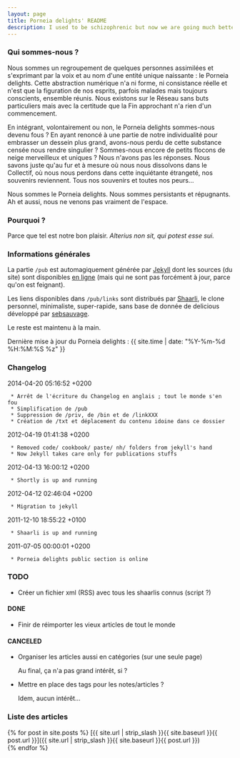 ```yaml
---
layout: page
title: Porneia delights' README
description: I used to be schizophrenic but now we are going much better.<br> We are the <b>Porneia delights</b>. We are persistent and reluctant.<br> We also do not really come from outer space.
---
```

### Qui sommes-nous ? ###

Nous sommes un regroupement de quelques personnes assimilées et s'exprimant par la voix et au nom d'une entité unique naissante : le Porneia delights. Cette abstraction numérique n'a ni forme, ni consistance réelle et n'est que la figuration de nos esprits, parfois malades mais toujours conscients, ensemble réunis. Nous existons sur le Réseau sans buts particuliers mais avec la certitude que la Fin approchant n'a rien d'un commencement.

En intégrant, volontairement ou non, le Porneia delights sommes-nous devenu fous ? En ayant renoncé à une partie de notre individualité pour embrasser un dessein plus grand, avons-nous perdu de cette substance censée nous rendre singulier ? Sommes-nous encore de petits flocons de neige merveilleux et uniques ? Nous n'avons pas les réponses. Nous savons juste qu'au fur et à mesure où nous nous dissolvons dans le Collectif, où nous nous perdons dans cette inquiétante étrangeté, nos souvenirs reviennent. Tous nos souvenirs et toutes nos peurs...

Nous sommes le Porneia delights. Nous sommes persistants et répugnants. Ah et aussi, nous ne venons pas vraiment de l'espace.

### Pourquoi ? ####

Parce que tel est notre bon plaisir. *Alterius non sit, qui potest esse sui.*

### Informations générales ###

La partie `/pub` est automagiquement générée par
[Jekyll](http://github.com/mojombo/jekyll) dont les sources (du site) sont
disponibles [en ligne](https://github.com/porneia/pub) (mais qui ne sont pas
forcément à jour, parce qu'on est feignant).

Les liens disponibles dans `/pub/links` sont distribués par
[Shaarli](http://sebsauvage.net/wiki/doku.php?id=php:shaarli), le clone
personnel, minimaliste, super-rapide, sans base de donnée de delicious
développé par [sebsauvage](http://sebsauvage.net/).

Le reste est maintenu à la main.

Dernière mise à jour du Porneia delights : {{ site.time | date: "%Y-%m-%d %H:%M:%S %z" }}

### Changelog ###

2014-04-20 05:16:52 +0200

     * Arrêt de l'écriture du Changelog en anglais ; tout le monde s'en fou
     * Simplification de /pub
     * Suppression de /priv, de /bin et de /linkXXX
     * Création de /txt et déplacement du contenu idoine dans ce dossier

2012-04-19 01:41:38 +0200

     * Removed code/ cookbook/ paste/ nh/ folders from jekyll's hand
     * Now Jekyll takes care only for publications stuffs

2012-04-13 16:00:12 +0200

     * Shortly is up and running

2012-04-12 02:46:04 +0200

     * Migration to jekyll

2011-12-10 18:55:22 +0100

     * Shaarli is up and running

2011-07-05 00:00:01 +0200

     * Porneia delights public section is online

### TODO ###

*   Créer un fichier xml (RSS) avec tous les shaarlis connus (script ?)

#### DONE ####

*   Finir de réimporter les vieux articles de tout le monde

#### CANCELED ####

*   Organiser les articles aussi en catégories (sur une seule page)

    Au final, ça n'a pas grand intérêt, si ?

*   Mettre en place des tags pour les notes/articles ?

    Idem, aucun intérêt...

### Liste des articles ###
{% for post in site.posts %}
[{{ site.url | strip_slash }}{{ site.baseurl }}{{ post.url }}]({{ site.url | strip_slash }}{{ site.baseurl }}{{ post.url }})<br>{% endfor %}
